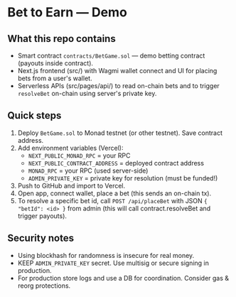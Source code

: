 # Bet to Earn — Demo

## What this repo contains
- Smart contract `contracts/BetGame.sol` — demo betting contract (payouts inside contract).
- Next.js frontend (src/) with Wagmi wallet connect and UI for placing bets from a user's wallet.
- Serverless APIs (src/pages/api/) to read on-chain bets and to trigger `resolveBet` on-chain using server's private key.

## Quick steps
1. Deploy `BetGame.sol` to Monad testnet (or other testnet). Save contract address.
2. Add environment variables (Vercel):
   - `NEXT_PUBLIC_MONAD_RPC` = your RPC
   - `NEXT_PUBLIC_CONTRACT_ADDRESS` = deployed contract address
   - `MONAD_RPC` = your RPC (used server-side)
   - `ADMIN_PRIVATE_KEY` = private key for resolution (must be funded!)
3. Push to GitHub and import to Vercel.
4. Open app, connect wallet, place a bet (this sends an on-chain tx).
5. To resolve a specific bet id, call `POST /api/placeBet` with JSON `{ "betId": <id> }` from admin (this will call contract.resolveBet and trigger payouts).

## Security notes
- Using blockhash for randomness is insecure for real money.
- KEEP `ADMIN_PRIVATE_KEY` secret. Use multisig or secure signing in production.
- For production store logs and use a DB for coordination. Consider gas & reorg protections.

